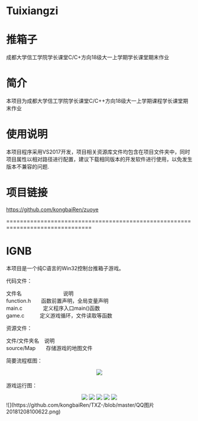 # Tuixiangzi
推箱子
=
成都大学信工学院学长课堂C/C+方向18级大一上学期学长课堂期末作业

简介
=
本项目为成都大学信工学院学长课堂C/C++方向18级大一上学期课程学长课堂期末作业

使用说明
=
本项目程序采用VS2017开发，项目相关资源库文件均包含在项目文件夹中，同时项目属性以相对路径进行配置，建议下载相同版本的开发软件进行使用，以免发生版本不兼容的问题.

项目链接
=
https://github.com/kongbaiRen/zuoye

===============================================================================

IGNB
=
本项目是一个纯C语言的Win32控制台推箱子游戏。

代码文件：

文件名　　　　　　　　说明<br>
function.h　　函数前置声明，全局变量声明<br>
main.c　　　　定义程序入口main()函数<br>
game.c　　　定义游戏循环，文件读取等函数<br>

资源文件：<br>

文件/文件夹名　说明<br>
source/Map　　存储游戏的地图文件<br>

简要流程框图：

<div align=center>
  <img src="https://github.com/kongbaiRen/TXZ-/图片1.png"/>
</div>

游戏运行图：
<div align=center>
  <img src="https://github.com/kongbaiRen/TXZ-/QQ图片20181207220006.png"/>
  <img src="https://github.com/kongbaiRen/TXZ-/QQ图片20181207215952.png"/>
  <img src="https://github.com/kongbaiRen/TXZ-/QQ图片20181207220013.png"/>
  <img src="https://github.com/kongbaiRen/TXZ-/QQ图片20181207220020.png"/>
  <img src="https://github.com/kongbaiRen/TXZ-/QQ图片20181208100622.png"/>
  
</div>
![](https://github.com/kongbaiRen/TXZ-/blob/master/QQ图片20181208100622.png)
